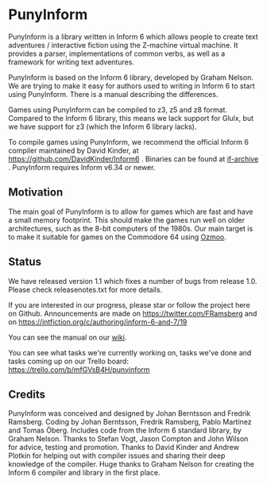 # PunyInform

PunyInform is a library written in Inform 6 which allows people to create text adventures / interactive fiction using the Z-machine virtual machine. It provides a parser, implementations of common verbs, as well as a framework for writing text adventures.

PunyInform is based on the Inform 6 library, developed by Graham Nelson. We are trying to make it easy for authors used to writing in Inform 6 to start using PunyInform. There is a manual describing the differences. 

Games using PunyInform can be compiled to z3, z5 and z8 format. Compared to the Inform 6 library, this means we lack support for Glulx, but we have support for z3 (which the Inform 6 library lacks).

To compile games using PunyInform, we recommend the official Inform 6 compiler maintained by David Kinder, at https://github.com/DavidKinder/Inform6 . Binaries can be found at [if-archive](http://www.ifarchive.org/indexes/if-archiveXinfocomXcompilersXinform6Xexecutables.html) . PunyInform requires Inform v6.34 or newer.

## Motivation

The main goal of PunyInform is to allow for games which are fast and have a small memory footprint. This should make the games run well on older architectures, such as the 8-bit computers of the 1980s. Our main target is to make it suitable for games on the Commodore 64 using [Ozmoo](https://github.com/johanberntsson/ozmoo/).


## Status

We have released version 1.1 which fixes a number of bugs from release 1.0. Please check releasenotes.txt for more details.

If you are interested in our progress, please star or follow the project here on Github. Announcements are made on https://twitter.com/FRamsberg and on https://intfiction.org/c/authoring/inform-6-and-7/19

You can see the manual on our [wiki](https://github.com/johanberntsson/PunyInform/wiki/Manual).

You can see what tasks we're currently working on, tasks we've done and tasks coming up on our Trello board: https://trello.com/b/mfGVsB4H/punyinform

## Credits

PunyInform was conceived and designed by Johan Berntsson and Fredrik Ramsberg. Coding by Johan Berntsson, Fredrik Ramsberg, Pablo Martinez and Tomas Öberg. Includes code from the Inform 6 standard library, by Graham Nelson. Thanks to Stefan Vogt, Jason Compton and John Wilson for advice, testing and promotion. Thanks to David Kinder and Andrew Plotkin for helping out with compiler issues and sharing their deep knowledge of the compiler. Huge thanks to Graham Nelson for creating the Inform 6 compiler and library in the first place.
 
